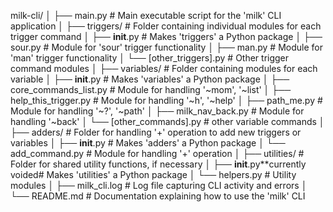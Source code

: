 milk-cli/
│
├── main.py                          # Main executable script for the 'milk' CLI application
│
├── triggers/                        # Folder containing individual modules for each trigger command
│   ├── __init__.py                  # Makes 'triggers' a Python package
│   ├── sour.py                      # Module for 'sour' trigger functionality
│   ├── man.py                       # Module for 'man' trigger functionality
│   └── [other_triggers].py          # Other trigger command modules
│
├── variables/                       # Folder containing modules for each variable
│   ├── __init__.py                  # Makes 'variables' a Python package
│   ├── core_commands_list.py        # Module for handling '~mom', '~list'
│   ├── help_this_trigger.py         # Module for handling '~h', '~help'
│   ├── path_me.py                   # Module for handling '~?', '~path'
│   ├── milk_nav_back.py             # Module for handling '~back'
│ 	└── [other_commands].py 		 # other variable commands 
│
├── adders/                          # Folder for handling '+' operation to add new triggers or variables
│   ├── __init__.py                  # Makes 'adders' a Python package
│   └── add_command.py               # Module for handling '+' operation
│
├── utilities/                       # Folder for shared utility functions, if necessary
│   ├── __init__.py**currently voided# Makes 'utilities' a Python package
│   └── helpers.py          		 # Utility modules
│
├── milk_cli.log                     # Log file capturing CLI activity and errors
│
└── README.md                        # Documentation explaining how to use the 'milk' CLI

